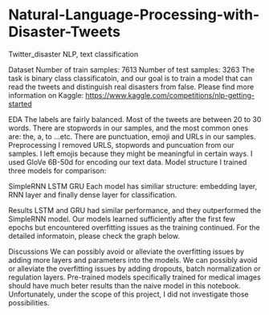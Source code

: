 # Natural-Language-Processing-with-Disaster-Tweets
Twitter_disaster
NLP, text classification

Dataset
Number of train samples: 7613
Number of test samples: 3263
The task is binary class classificatoin, and our goal is to train a model that can read the tweets and distinguish real disasters from false. Please find more information on Kaggle: https://www.kaggle.com/competitions/nlp-getting-started

EDA
The labels are fairly balanced.
Most of the tweets are between 20 to 30 words.
There are stopwords in our samples, and the most common ones are: the, a, to ...etc.
There are punctuation, emoji and URLs in our samples.
Preprocessing
I removed URLS, stopwords and puncuation from our samples.
I left emojis because they might be meaningful in certain ways.
I used GloVe 6B-50d for encoding our text data.
Model structure
I trained three models for comparison:

SimpleRNN
LSTM
GRU
Each model has similiar structure: embedding layer, RNN layer and finally dense layer for classification.

Results
LSTM and GRU had similar performance, and they outperformed the SimpleRNN model. Our models learned sufficiently after the first few epochs but encountered overfitting issues as the training continued. For the detailed informatoin, please check the graph below.

Discussions
We can possibly avoid or alleviate the overfitting issues by adding more layers and parameters into the models.
We can possibly avoid or alleviate the overfitting issues by adding dropouts, batch normalization or regulation layers.
Pre-trained models specifically trained for medical images should have much beter results than the naive model in this notebook. Unfortunately, under the scope of this project, I did not investigate those possibilities.
